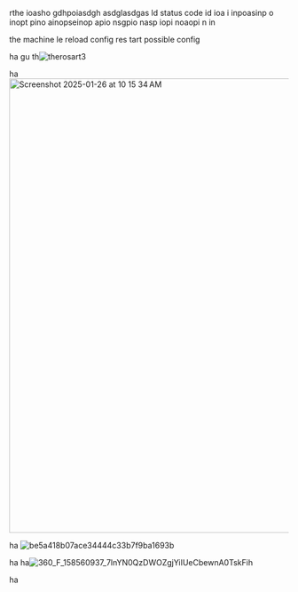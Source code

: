 rthe ioasho gdhpoiasdgh asdglasdgas ld  status code id  ioa i inpoasinp o inopt pino ainopseinop apio nsgpio nasp iopi noaopi n in

the machine le reload config res tart possible config 

ha gu th![therosart3](https://github.com/user-attachments/assets/0e495ec0-315b-4dbc-87c7-d9c008636e23)


ha<img width="819" alt="Screenshot 2025-01-26 at 10 15 34 AM" src="https://github.com/user-attachments/assets/452a3e21-b19c-404e-b192-7a915d458b17" />

  ha
![be5a418b07ace34444c33b7f9ba1693b](https://github.com/user-attachments/assets/9c2a22ba-b68e-4ea3-a421-0e71e4a12bb4)

ha 
  ha![360_F_158560937_7lnYN0QzDWOZgjYiIUeCbewnA0TskFih](https://github.com/user-attachments/assets/0f444aee-44d8-4b71-bd5e-4ef0a9124212)


ha 
  
